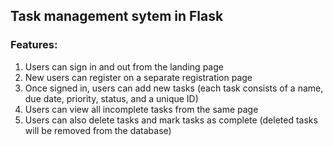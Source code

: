 ## Task management sytem in Flask
### Features:
1. Users can sign in and out from the landing page
2. New users can register on a separate registration page
3. Once signed in, users can add new tasks (each task consists of a name, due date,
priority, status, and a unique ID)
4. Users can view all incomplete tasks from the same page
5. Users can also delete tasks and mark tasks as complete (deleted tasks will be
removed from the database)
